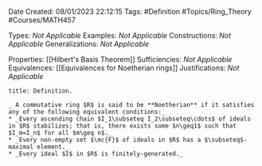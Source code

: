 <div class="topSpace"></div>

Date Created: 08/01/2023 22:12:15
Tags: #Definition #Topics/Ring_Theory #Courses/MATH457

Types: _Not Applicable_
Examples: _Not Applicable_
Constructions: _Not Applicable_
Generalizations: _Not Applicable_

Properties: [[Hilbert's Basis Theorem]]
Sufficiencies: _Not Applicable_
Equivalences: [[Equivalences for Noetherian rings]]
Justifications: _Not Applicable_

``` ad-Definition
title: Definition.

_ A commutative ring $R$ is said to be **Noetherian** if it satisfies any of the following equivalent conditions:_
* _Every ascending chain $I_1\subseteq I_2\subseteq\cdots$ of ideals in $R$ stabilizes; that is, there exists some $n\geq1$ such that $I_m=I_n$ for all $m\geq n$._
* _Every non-empty set $\mc{F}$ of ideals in $R$ has a $\subseteq$-maximal element._
* _Every ideal $I$ in $R$ is finitely-generated._

```

